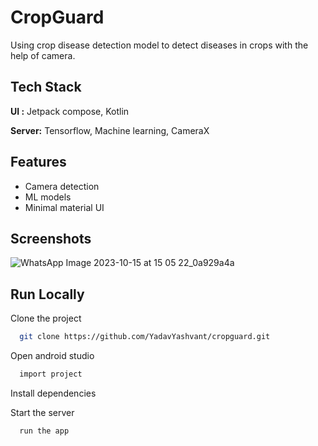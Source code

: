 
# CropGuard

Using crop disease detection model to detect diseases in crops with the help of camera.
## Tech Stack

**UI :** Jetpack compose, Kotlin

**Server:** Tensorflow, Machine learning, CameraX


## Features

- Camera detection
- ML models
- Minimal material UI


## Screenshots

![WhatsApp Image 2023-10-15 at 15 05 22_0a929a4a](https://github.com/YadavYashvant/Leafguard/assets/113130559/e0575010-e2ed-4c56-a760-044aca76381f)
## Run Locally

Clone the project

```bash
  git clone https://github.com/YadavYashvant/cropguard.git
```

Open android studio

```bash
  import project
```

Install dependencies


Start the server

```bash
  run the app
```

